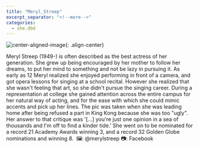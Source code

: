 ```yaml
---
title: "Meryl_Streep"
excerpt_separator: "<!--more-->"
categories:
  - she.dbd
---
```



![center-aligned-image](https://cdn.pixabay.com/photo/2020/10/26/16/56/man-5687861_1280.png){: .align-center}


Meryl Streep (1949-) is often described as the best actress of her generation. She grew up being encouraged by her mother to follow her dreams, to put her mind to something and not be lazy in pursuing it. As early as 12 Meryl realized she enjoyed performing in front of a camera, and got opera lessons for singing at a school recital. However she realized that she wasn't feeling that art, so she didn't pursue the singing career. During a representation at college she gained attention across the entire campus for her natural way of acting, and for the ease with which she could mimic accents and pick up her lines. The pic was taken when she was leading home after being refused a part in King Kong because she was too "ugly". Her answer to that critique was '[...] you're just one opinion in a sea of thousands and I'm off to find a kinder tide.' She went on to be nominated for a record 21 Academy Awards winning 3, and a record 32 Golden Globe nominations and winning 8.⁠
⁠
🖼️: @merylstreep⁠
📷: Facebook
⁠
